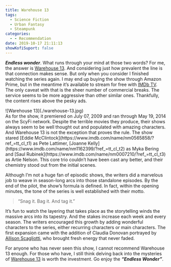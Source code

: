 ```yaml
---
title: Warehouse 13
tags:
  - Science Fiction
  - Urban Fantasy
  - Steampunk
categories:
  - - Recommendation
date: 2019-10-17 21:11:13
showKofiSuport: false
---
```


***Endless wonder***. What runs through your mind at those two words? For me, the answer is [Warehouse 13](https://www.amazon.com/gp/video/detail/B002GJO6GC/ref=atv_dp). And considering just how prevalent the line is that connection makes sense. But only when you consider I finished watching the series again. I may end up buying the show through Amazon Prime, but in the meantime it’s available to stream for free with [IMDb TV](https://www.imdb.com/tv/). The only caveat with that is the sheer number of commercial breaks. The service seems to be more aggressive than other similar ones. Thankfully, the content rises above the pesky ads.<!-- more -->

<div class="embedded-image-right">![Warehouse 13](./warehouse-13.jpg)</div>As for the show, it premiered on July 07, 2009 and ran through May 19, 2014 on the ScyFi network. Despite the terrible movies they produce, their shows always seem to be well thought out and populated with amazing characters. And Warehouse 13 is not the exception that proves the rule. The show stared [Eddie McClintock](https://www.imdb.com/name/nm0565858/?ref_=tt_cl_t1) as Pete Lattimer, [Joanne Kelly](https://www.imdb.com/name/nm1162399/?ref_=tt_cl_t2) as Myka Bering and [Saul Rubinek](https://www.imdb.com/name/nm0007210/?ref_=tt_cl_t3) as Artie Nelson. This core trio couldn’t have been cast any better, and their chemistry stood out from the initial scenes.

Although I’m not a huge fan of episodic shows, the writers did a marvelous job to weave in season-long arcs into those standalone episodes. By the end of the pilot, the show’s formula is defined. In fact, within the opening minutes, the tone of the series is well established with their motto. 

> “Snag it. Bag it. And tag it.”

It’s fun to watch the layering that takes place as the storytelling winds the massive arcs into its tapestry. And the stakes increase each week and every season. The writers encouraged this growth by adding wonderful characters to the series, either recurring characters or main characters. The first expansion came with the addition of Claudia Donovan portrayed by [Allison Scagliotti](https://www.imdb.com/name/nm1270095/?ref_=tt_cl_t4), who brought fresh energy that never faded.

For anyone who has never seen this show, I cannot recommend Warehouse 13 enough. For those who have, I still think delving back into the mysteries of [Warehouse 13](https://www.amazon.com/gp/video/detail/B002GJO6GC/ref=atv_dp) is worth the investment. Go enjoy the ***“Endless Wonder”***.